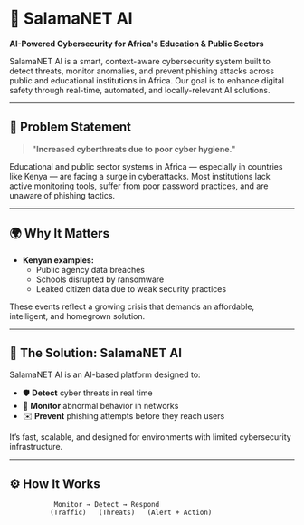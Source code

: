 # 🔐 SalamaNET AI

**AI-Powered Cybersecurity for Africa's Education & Public Sectors**

SalamaNET AI is a smart, context-aware cybersecurity system built to detect threats, monitor anomalies, and prevent phishing attacks across public and educational institutions in Africa. Our goal is to enhance digital safety through real-time, automated, and locally-relevant AI solutions.

---

## 🚨 Problem Statement

> **"Increased cyberthreats due to poor cyber hygiene."**

Educational and public sector systems in Africa — especially in countries like Kenya — are facing a surge in cyberattacks. Most institutions lack active monitoring tools, suffer from poor password practices, and are unaware of phishing tactics.

---

## 🌍 Why It Matters

- **Kenyan examples:**  
  - Public agency data breaches  
  - Schools disrupted by ransomware  
  - Leaked citizen data due to weak security practices

These events reflect a growing crisis that demands an affordable, intelligent, and homegrown solution.

---

## 🤖 The Solution: SalamaNET AI

SalamaNET AI is an AI-based platform designed to:

- 🛡️ **Detect** cyber threats in real time  
- 📡 **Monitor** abnormal behavior in networks  
- ✉️ **Prevent** phishing attempts before they reach users

It’s fast, scalable, and designed for environments with limited cybersecurity infrastructure.

---

## ⚙️ How It Works

```text
           Monitor → Detect → Respond
          (Traffic)   (Threats)   (Alert + Action)

